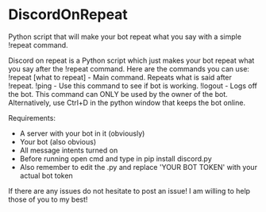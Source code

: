 # DiscordOnRepeat
Python script that will make your bot repeat what you say with a simple !repeat command.

Discord on repeat is a Python script which just makes your bot repeat what you say after the !repeat command. Here are the commands you can use:
!repeat [what to repeat] - Main command. Repeats what is said after !repeat.
!ping - Use this command to see if bot is working.
!logout - Logs off the bot. This command can ONLY be used by the owner of the bot. Alternatively, use Ctrl+D in the python window that keeps the bot online.

Requirements:

- A server with your bot in it (obviously)
- Your bot (also obvious)
- All message intents turned on
- Before running open cmd and type in pip install discord.py
- Also remember to edit the .py and replace 'YOUR BOT TOKEN' with your actual bot token

If there are any issues do not hesitate to post an issue! I am willing to help those of you to my best!
